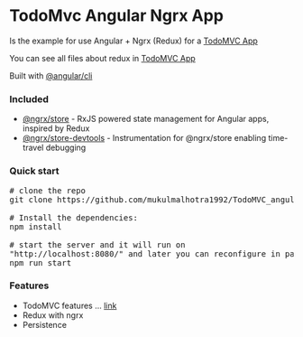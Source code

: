 <h1>TodoMvc Angular Ngrx App</h1>
<p>Is the example for use Angular + Ngrx (Redux) for a <a href="http://todomvc.com/" rel="nofollow" target="_blank">TodoMVC App</a></p>

<p>You can see all files about redux in <a href="https://github.com/mukulmalhotra1992/TodoMVC_angular_ngrx/tree/master/src/redux" target="_blank">TodoMVC App</a></p>

<p>Built with <a href="https://github.com/angular/angular-cli" target="_blank">@angular/cli</a></p>

<h3>Included</h3>
<ul>
<li><a href="https://github.com/ngrx/store" target="_blank">@ngrx/store</a> - RxJS powered state management for Angular apps, inspired by Redux</li>
<li><a href="https://github.com/ngrx/store-devtools" target="_blank">@ngrx/store-devtools</a> - Instrumentation for @ngrx/store enabling time-travel debugging</li>
</ul>

<h3>Quick start</h3>
<div class="highlight highlight-source-shell"><pre><span class="pl-c"><span class="pl-c">#</span> clone the repo</span>
git clone https://github.com/mukulmalhotra1992/TodoMVC_angular_ngrx.git <br>
<span class="pl-c"><span class="pl-c">#</span> Install the dependencies:</span>
npm install<br>
<span class="pl-c"><span class="pl-c">#</span> start the server and it will run on 
"http://localhost:8080/" and later you can reconfigure in package.json file</span>
npm run start</pre></div>

<h3>Features</h3>
<ul>
<li>TodoMVC features ... <a href="https://github.com/tastejs/todomvc/blob/master/app-spec.md#functionality" target="_blank">link</a></li>
<li>Redux with ngrx</li>
<li>Persistence</li>
</ul>
